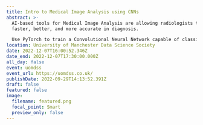 ```yaml
---
title: Intro to Medical Image Analysis using CNNs
abstract: >-
  AI-based tools for Medical Image Analysis are allowing radiologists to become
  faster, better, and more accurate in diagnosis.

  Use PyTorch to train a Convolutional Neural Network capable of classifying organs from Computed Tomography scans.
location: University of Manchester Data Science Society
date: 2022-12-07T16:00:52.346Z
date_end: 2022-12-07T17:30:00.000Z
all_day: false
event: uomdss
event_url: https://uomdss.co.uk/
publishDate: 2022-09-29T14:13:52.391Z
draft: false
featured: false
image:
  filename: featured.png
  focal_point: Smart
  preview_only: false
---
```

